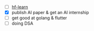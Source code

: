 - [ ] [hf-learn](https://huggingface.co/learn)
- [x] publish AI paper & get an AI internship
- [ ] get good at golang & flutter
- [ ] doing DSA